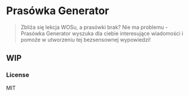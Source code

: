 # Prasówka Generator

> Zbliża się lekcja WOSu, a prasówki brak? Nie ma problemu - Prasówka Generator wyszuka dla ciebie interesujące wiadomości i pomoże w utworzeniu tej bezsensownej wypowiedzi!

## WIP

### License

MIT

